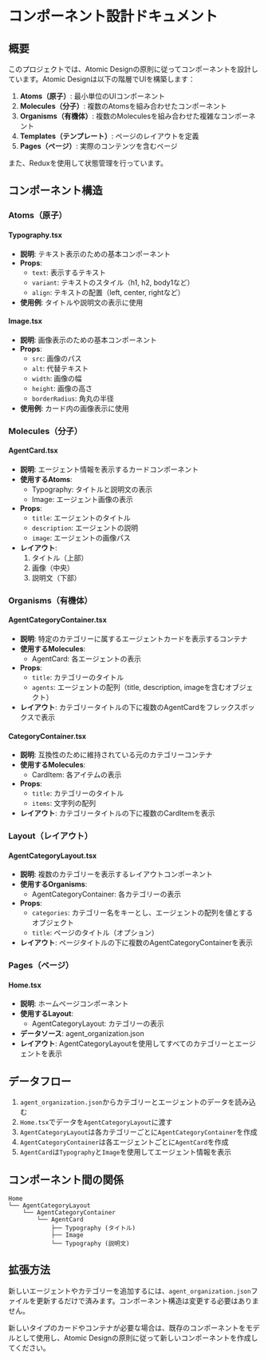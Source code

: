 # コンポーネント設計ドキュメント

## 概要

このプロジェクトでは、Atomic Designの原則に従ってコンポーネントを設計しています。Atomic Designは以下の階層でUIを構築します：

1. **Atoms（原子）**: 最小単位のUIコンポーネント
2. **Molecules（分子）**: 複数のAtomsを組み合わせたコンポーネント
3. **Organisms（有機体）**: 複数のMoleculesを組み合わせた複雑なコンポーネント
4. **Templates（テンプレート）**: ページのレイアウトを定義
5. **Pages（ページ）**: 実際のコンテンツを含むページ

また、Reduxを使用して状態管理を行っています。

## コンポーネント構造

### Atoms（原子）

#### Typography.tsx
- **説明**: テキスト表示のための基本コンポーネント
- **Props**:
  - `text`: 表示するテキスト
  - `variant`: テキストのスタイル（h1, h2, body1など）
  - `align`: テキストの配置（left, center, rightなど）
- **使用例**: タイトルや説明文の表示に使用

#### Image.tsx
- **説明**: 画像表示のための基本コンポーネント
- **Props**:
  - `src`: 画像のパス
  - `alt`: 代替テキスト
  - `width`: 画像の幅
  - `height`: 画像の高さ
  - `borderRadius`: 角丸の半径
- **使用例**: カード内の画像表示に使用

### Molecules（分子）

#### AgentCard.tsx
- **説明**: エージェント情報を表示するカードコンポーネント
- **使用するAtoms**:
  - Typography: タイトルと説明文の表示
  - Image: エージェント画像の表示
- **Props**:
  - `title`: エージェントのタイトル
  - `description`: エージェントの説明
  - `image`: エージェントの画像パス
- **レイアウト**:
  1. タイトル（上部）
  2. 画像（中央）
  3. 説明文（下部）

### Organisms（有機体）

#### AgentCategoryContainer.tsx
- **説明**: 特定のカテゴリーに属するエージェントカードを表示するコンテナ
- **使用するMolecules**:
  - AgentCard: 各エージェントの表示
- **Props**:
  - `title`: カテゴリーのタイトル
  - `agents`: エージェントの配列（title, description, imageを含むオブジェクト）
- **レイアウト**: カテゴリータイトルの下に複数のAgentCardをフレックスボックスで表示

#### CategoryContainer.tsx
- **説明**: 互換性のために維持されている元のカテゴリーコンテナ
- **使用するMolecules**:
  - CardItem: 各アイテムの表示
- **Props**:
  - `title`: カテゴリーのタイトル
  - `items`: 文字列の配列
- **レイアウト**: カテゴリータイトルの下に複数のCardItemを表示

### Layout（レイアウト）

#### AgentCategoryLayout.tsx
- **説明**: 複数のカテゴリーを表示するレイアウトコンポーネント
- **使用するOrganisms**:
  - AgentCategoryContainer: 各カテゴリーの表示
- **Props**:
  - `categories`: カテゴリー名をキーとし、エージェントの配列を値とするオブジェクト
  - `title`: ページのタイトル（オプション）
- **レイアウト**: ページタイトルの下に複数のAgentCategoryContainerを表示

### Pages（ページ）

#### Home.tsx
- **説明**: ホームページコンポーネント
- **使用するLayout**:
  - AgentCategoryLayout: カテゴリーの表示
- **データソース**: agent_organization.json
- **レイアウト**: AgentCategoryLayoutを使用してすべてのカテゴリーとエージェントを表示

## データフロー

1. `agent_organization.json`からカテゴリーとエージェントのデータを読み込む
2. `Home.tsx`でデータを`AgentCategoryLayout`に渡す
3. `AgentCategoryLayout`は各カテゴリーごとに`AgentCategoryContainer`を作成
4. `AgentCategoryContainer`は各エージェントごとに`AgentCard`を作成
5. `AgentCard`は`Typography`と`Image`を使用してエージェント情報を表示

## コンポーネント間の関係

```
Home
└── AgentCategoryLayout
    └── AgentCategoryContainer
        └── AgentCard
            ├── Typography (タイトル)
            ├── Image
            └── Typography (説明文)
```

## 拡張方法

新しいエージェントやカテゴリーを追加するには、`agent_organization.json`ファイルを更新するだけで済みます。コンポーネント構造は変更する必要はありません。

新しいタイプのカードやコンテナが必要な場合は、既存のコンポーネントをモデルとして使用し、Atomic Designの原則に従って新しいコンポーネントを作成してください。